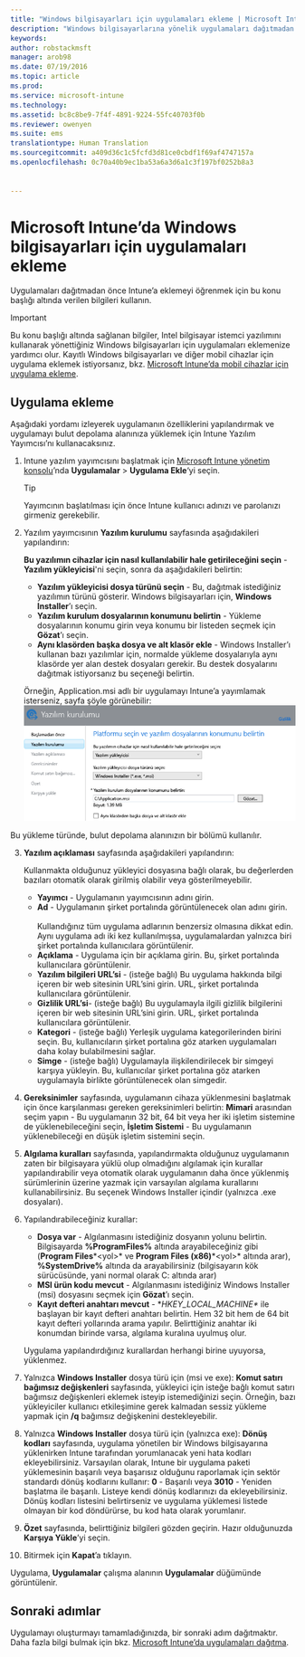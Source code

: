 ```yaml
---
title: "Windows bilgisayarları için uygulamaları ekleme | Microsoft Intune"
description: "Windows bilgisayarlarına yönelik uygulamaları dağıtmadan önce Intune’a eklemeyi öğrenmek için bu konu başlığı altında verilen bilgileri kullanın."
keywords: 
author: robstackmsft
manager: arob98
ms.date: 07/19/2016
ms.topic: article
ms.prod: 
ms.service: microsoft-intune
ms.technology: 
ms.assetid: bc8c8be9-7f4f-4891-9224-55fc40703f0b
ms.reviewer: owenyen
ms.suite: ems
translationtype: Human Translation
ms.sourcegitcommit: a409d36c1c5fcfd3d81ce0cbdf1f69af4747157a
ms.openlocfilehash: 0c70a40b9ec1ba53a6a3d6a1c3f197bf0252b8a3


---
```


# Microsoft Intune’da Windows bilgisayarları için uygulamaları ekleme

Uygulamaları dağıtmadan önce Intune’a eklemeyi öğrenmek için bu konu başlığı altında verilen bilgileri kullanın.

> [!IMPORTANT]
> Bu konu başlığı altında sağlanan bilgiler, Intel bilgisayar istemci yazılımını kullanarak yönettiğiniz Windows bilgisayarları için uygulamaları eklemenize yardımcı olur. Kayıtlı Windows bilgisayarları ve diğer mobil cihazlar için uygulama eklemek istiyorsanız, bkz. [Microsoft Intune’da mobil cihazlar için uygulama ekleme](add-apps-for-mobile-devices-in-microsoft-intune.md).


## Uygulama ekleme
Aşağıdaki yordamı izleyerek uygulamanın özelliklerini yapılandırmak ve uygulamayı bulut depolama alanınıza yüklemek için Intune Yazılım Yayımcısı’nı kullanacaksınız.

1.  Intune yazılım yayımcısını başlatmak için [Microsoft Intune yönetim konsolu](https://manage.microsoft.com)’nda **Uygulamalar** &gt; **Uygulama Ekle**‘yi seçin.

    > [!TIP]
    > Yayımcının başlatılması için önce Intune kullanıcı adınızı ve parolanızı girmeniz gerekebilir.



2.  Yazılım yayımcısının **Yazılım kurulumu** sayfasında aşağıdakileri yapılandırın:

    **Bu yazılımın cihazlar için nasıl kullanılabilir hale getirileceğini seçin** - **Yazılım yükleyicisi**'ni seçin, sonra da aşağıdakileri belirtin:

    - **Yazılım yükleyicisi dosya türünü seçin** - Bu, dağıtmak istediğiniz yazılımın türünü gösterir. Windows bilgisayarları için, **Windows Installer**’ı seçin.
    - **Yazılım kurulum dosyalarının konumunu belirtin** - Yükleme dosyalarının konumu girin veya konumu bir listeden seçmek için **Gözat**’ı seçin.
    - **Aynı klasörden başka dosya ve alt klasör ekle** - Windows Installer’ı kullanan bazı yazılımlar için, normalde yükleme dosyalarıyla aynı klasörde yer alan destek dosyaları gerekir. Bu destek dosyalarını dağıtmak istiyorsanız bu seçeneği belirtin.

    Örneğin, Application.msi adlı bir uygulamayı Intune’a yayımlamak isterseniz, sayfa şöyle görünebilir: ![Bilgisayar Yazılım Yayımcısı](./media/publisher-for-pc.png)

   Bu yükleme türünde, bulut depolama alanınızın bir bölümü kullanılır.

3.  **Yazılım açıklaması** sayfasında aşağıdakileri yapılandırın:

    Kullanmakta olduğunuz yükleyici dosyasına bağlı olarak, bu değerlerden bazıları otomatik olarak girilmiş olabilir veya gösterilmeyebilir.

    - **Yayımcı** - Uygulamanın yayımcısının adını girin.
    - **Ad** - Uygulamanın şirket portalında görüntülenecek olan adını girin.<br /><br />Kullandığınız tüm uygulama adlarının benzersiz olmasına dikkat edin. Aynı uygulama adı iki kez kullanılmışsa, uygulamalardan yalnızca biri şirket portalında kullanıcılara görüntülenir.
    - **Açıklama** - Uygulama için bir açıklama girin. Bu, şirket portalında kullanıcılara görüntülenir.
    - **Yazılım bilgileri URL’si** - (isteğe bağlı) Bu uygulama hakkında bilgi içeren bir web sitesinin URL’sini girin. URL, şirket portalında kullanıcılara görüntülenir.
    - **Gizlilik URL’si**- (isteğe bağlı) Bu uygulamayla ilgili gizlilik bilgilerini içeren bir web sitesinin URL’sini girin. URL, şirket portalında kullanıcılara görüntülenir.
    - **Kategori** - (isteğe bağlı) Yerleşik uygulama kategorilerinden birini seçin. Bu, kullanıcıların şirket portalına göz atarken uygulamaları daha kolay bulabilmesini sağlar.
    - **Simge** - (isteğe bağlı) Uygulamayla ilişkilendirilecek bir simgeyi karşıya yükleyin. Bu, kullanıcılar şirket portalına göz atarken uygulamayla birlikte görüntülenecek olan simgedir.



4.  **Gereksinimler** sayfasında, uygulamanın cihaza yüklenmesini başlatmak için önce karşılanması gereken gereksinimleri belirtin: **Mimari** arasından seçim yapın - Bu uygulamanın 32 bit, 64 bit veya her iki işletim sistemine de yüklenebileceğini seçin, **İşletim Sistemi** - Bu uygulamanın yüklenebileceği en düşük işletim sistemini seçin.

5.  **Algılama kuralları** sayfasında, yapılandırmakta olduğunuz uygulamanın zaten bir bilgisayara yüklü olup olmadığını algılamak için kurallar yapılandırabilir veya otomatik olarak uygulamanın daha önce yüklenmiş sürümlerinin üzerine yazmak için varsayılan algılama kurallarını kullanabilirsiniz. Bu seçenek Windows Installer içindir (yalnızca .exe dosyaları).
6.  
    Yapılandırabileceğiniz kurallar:
    - **Dosya var** - Algılanmasını istediğiniz dosyanın yolunu belirtin. Bilgisayarda **%ProgramFiles%** altında arayabileceğiniz gibi (**Program Files**\*&lt;yol&gt;* ve **Program Files (x86)**\*&lt;yol&gt;* altında arar), **%SystemDrive%** altında da arayabilirsiniz (bilgisayarın kök sürücüsünde, yani normal olarak C: altında arar)
    - **MSI ürün kodu mevcut** - Algılanmasını istediğiniz Windows Installer (msi) dosyasını seçmek için **Gözat**’ı seçin. 
    - **Kayıt defteri anahtarı mevcut** - **HKEY_LOCAL_MACHINE\** ile başlayan bir kayıt defteri anahtarı belirtin. Hem 32 bit hem de 64 bit kayıt defteri yollarında arama yapılır. Belirttiğiniz anahtar iki konumdan birinde varsa, algılama kuralına uyulmuş olur.

    Uygulama yapılandırdığınız kurallardan herhangi birine uyuyorsa, yüklenmez.

7.  Yalnızca **Windows Installer** dosya türü için (msi ve exe): **Komut satırı bağımsız değişkenleri** sayfasında, yükleyici için isteğe bağlı komut satırı bağımsız değişkenleri eklemek isteyip istemediğinizi seçin. Örneğin, bazı yükleyiciler kullanıcı etkileşimine gerek kalmadan sessiz yükleme yapmak için **/q** bağımsız değişkenini destekleyebilir.

8.  Yalnızca **Windows Installer** dosya türü için (yalnızca exe): **Dönüş kodları** sayfasında, uygulama yönetilen bir Windows bilgisayarına yüklenirken Intune tarafından yorumlanacak yeni hata kodları ekleyebilirsiniz.
    Varsayılan olarak, Intune bir uygulama paketi yüklemesinin başarılı veya başarısız olduğunu raporlamak için sektör standardı dönüş kodlarını kullanır: **0** - Başarılı veya **3010** - Yeniden başlatma ile başarılı. Listeye kendi dönüş kodlarınızı da ekleyebilirsiniz. Dönüş kodları listesini belirtirseniz ve uygulama yüklemesi listede olmayan bir kod döndürürse, bu kod hata olarak yorumlanır.

9.  **Özet** sayfasında, belirttiğiniz bilgileri gözden geçirin. Hazır olduğunuzda **Karşıya Yükle**’yi seçin.

10. Bitirmek için **Kapat**’a tıklayın.

Uygulama, **Uygulamalar** çalışma alanının **Uygulamalar** düğümünde görüntülenir.

## Sonraki adımlar

Uygulamayı oluşturmayı tamamladığınızda, bir sonraki adım dağıtmaktır. Daha fazla bilgi bulmak için bkz. [Microsoft Intune’da uygulamaları dağıtma](deploy-apps.md).


<!--HONumber=Jul16_HO3-->


